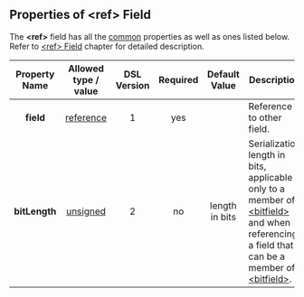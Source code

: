## Properties of &lt;ref&gt; Field
The **&lt;ref&gt;** field has all the [common](fields.md) properties as
well as ones listed below. Refer to [&lt;ref&gt; Field](../fields/bitfield.md) chapter
for detailed description. 

|Property Name|Allowed type / value|DSL Version|Required|Default Value|Description|
|:-----------:|:------------------:|:---------:|:------:|:-----------:|-----------|
|**field**|[reference](../intro/references.md)|1|yes||Reference to other field.|
|**bitLength**|[unsigned](../intro/numeric.md)|2|no|length in bits|Serialization length in bits, applicable only to a member of [&lt;bitfield&gt;](../fields/bitfield.md) and when referencing a field that can be a member of [&lt;bitfield&gt;](../fields/bitfield.md).|


